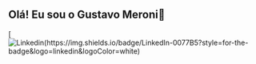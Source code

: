 ## Olá! Eu sou o Gustavo Meroni👋

[![Linkedin(https://img.shields.io/badge/LinkedIn-0077B5?style=for-the-badge&logo=linkedin&logoColor=white)](https://www.linkedin.com/in/gustavo-meroni-6593a126a/)

